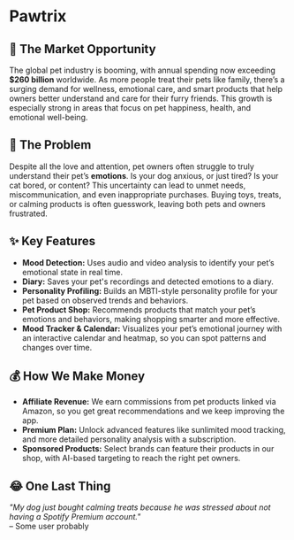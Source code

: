 # Pawtrix

## 🐶 The Market Opportunity

The global pet industry is booming, with annual spending now exceeding **$260 billion** worldwide. As more people treat their pets like family, there’s a surging demand for wellness, emotional care, and smart products that help owners better understand and care for their furry friends. This growth is especially strong in areas that focus on pet happiness, health, and emotional well-being.

## 🐾 The Problem

Despite all the love and attention, pet owners often struggle to truly understand their pet’s **emotions**. Is your dog anxious, or just tired? Is your cat bored, or content? This uncertainty can lead to unmet needs, miscommunication, and even inappropriate purchases. Buying toys, treats, or calming products is often guesswork, leaving both pets and owners frustrated.

## ✨ Key Features

- **Mood Detection:** Uses audio and video analysis to identify your pet’s emotional state in real time.
- **Diary:** Saves your pet's recordings and detected emotions to a diary.
- **Personality Profiling:** Builds an MBTI-style personality profile for your pet based on observed trends and behaviors.
- **Pet Product Shop:** Recommends products that match your pet’s emotions and behaviors, making shopping smarter and more effective.
- **Mood Tracker & Calendar:** Visualizes your pet’s emotional journey with an interactive calendar and heatmap, so you can spot patterns and changes over time.

## 💰 How We Make Money

- **Affiliate Revenue:** We earn commissions from pet products linked via Amazon, so you get great recommendations and we keep improving the app.
- **Premium Plan:** Unlock advanced features like sunlimited mood tracking, and more detailed personality analysis with a subscription.
- **Sponsored Products:** Select brands can feature their products in our shop, with AI-based targeting to reach the right pet owners.

## 😂 One Last Thing

_"My dog just bought calming treats because he was stressed about not having a Spotify Premium account."_  
– Some user probably
